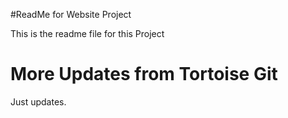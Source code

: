 #ReadMe for Website Project

This is the readme file for this Project

# More Updates from Tortoise Git

Just updates.
